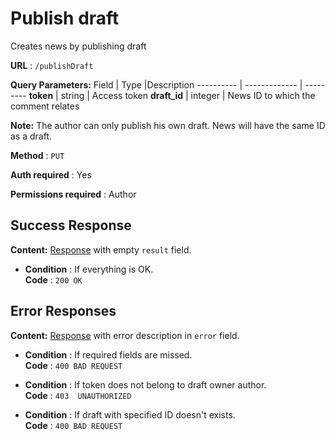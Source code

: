 # Publish draft

Creates news by publishing draft

**URL** : `/publishDraft`

**Query Parameters:** 
Field | Type |Description
---------- | ------------- | ---------
__token__ | string | Access token
__draft_id__ | integer | News ID to which the comment relates

**Note:**
The author can only publish his own draft.
News will have the same ID as a draft.

**Method** : `PUT`

**Auth required** : Yes

**Permissions required** : Author

## Success Response

**Content:** [Response](../types/response.md) with empty `result` field.

* **Condition** : If everything is OK.  
**Code** : `200 OK`



## Error Responses

**Content:** [Response](../types/response.md) with error description in `error` field.

* **Condition** : If required fields are missed.  
**Code** : `400 BAD REQUEST`

* **Condition** : If token does not belong to draft owner author.  
**Code** : `403  UNAUTHORIZED`

* **Condition** : If draft with specified ID doesn't exists.  
**Code** : `400 BAD REQUEST`


